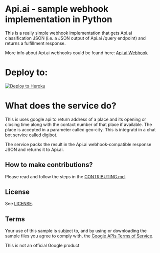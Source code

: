 # Api.ai - sample webhook implementation in Python

This is a really simple webhook implementation that gets Api.ai classification JSON (i.e. a JSON output of Api.ai /query endpoint) and returns a fulfillment response.

More info about Api.ai webhooks could be found here:
[Api.ai Webhook](https://docs.api.ai/docs/webhook)

# Deploy to:
[![Deploy to Heroku](https://www.herokucdn.com/deploy/button.svg)](https://heroku.com/deploy)

# What does the service do?
This is uses google api to return address of a place and its opening or closing time along with the contact number of that place if available. The place is accepted in a parameter called geo-city. This is integratd in a chat bot service called digibot. 

The service packs the result in the Api.ai webhook-compatible response JSON and returns it to Api.ai.

## How to make contributions?
Please read and follow the steps in the [CONTRIBUTING.md](CONTRIBUTING.md).

## License
See [LICENSE](LICENSE).

## Terms
Your use of this sample is subject to, and by using or downloading the sample files you agree to comply with, the [Google APIs Terms of Service](https://developers.google.com/terms/).

This is not an official Google product
